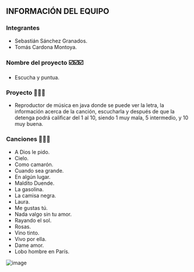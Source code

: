 

## INFORMACIÓN DEL EQUIPO
### Integrantes

- Sebastián Sánchez Granados.
- Tomás Cardona Montoya.

### Nombre del proyecto ☑️☑️☑️

- Escucha y puntua.

### Proyecto 🎵🎵🎵

- Reproductor de música en java donde se puede ver la letra, la información acerca de la canción, escucharla y después de que la detenga podrá calificar del 1 al 10, siendo 1 muy mala, 5 intermedio, y 10 muy buena.

### Canciones 📑📑📑

- A Dios le pido.
- Cielo.
- Como camarón.
- Cuando sea grande.
- En algún lugar.
- Maldito Duende.
- La gasolina.
- La camisa negra.
- Laura.
- Me gustas tú.
- Nada valgo sin tu amor.
- Rayando el sol.
- Rosas.
- Vino tinto.
- Vivo por ella.
- Dame amor.
- Lobo hombre en París.


![image](https://user-images.githubusercontent.com/77684279/114279257-56607300-99f9-11eb-9f5b-25a75344b846.png)
